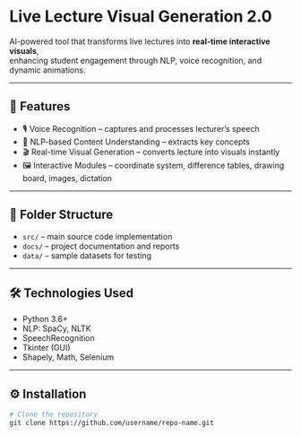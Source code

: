 # Live Lecture Visual Generation 2.0

AI-powered tool that transforms live lectures into **real-time interactive visuals**,  
enhancing student engagement through NLP, voice recognition, and dynamic animations.

---

## 🚀 Features
- 🎙️ Voice Recognition – captures and processes lecturer’s speech  
- 🧠 NLP-based Content Understanding – extracts key concepts  
- 🎬 Real-time Visual Generation – converts lecture into visuals instantly  
- 🖼️ Interactive Modules – coordinate system, difference tables, drawing board, images, dictation  

---

## 📂 Folder Structure
- `src/` – main source code implementation  
- `docs/` – project documentation and reports  
- `data/` – sample datasets for testing  

---

## 🛠️ Technologies Used
- Python 3.6+  
- NLP: SpaCy, NLTK  
- SpeechRecognition  
- Tkinter (GUI)  
- Shapely, Math, Selenium  

---

## ⚙️ Installation
```bash
# Clone the repository
git clone https://github.com/username/repo-name.git

